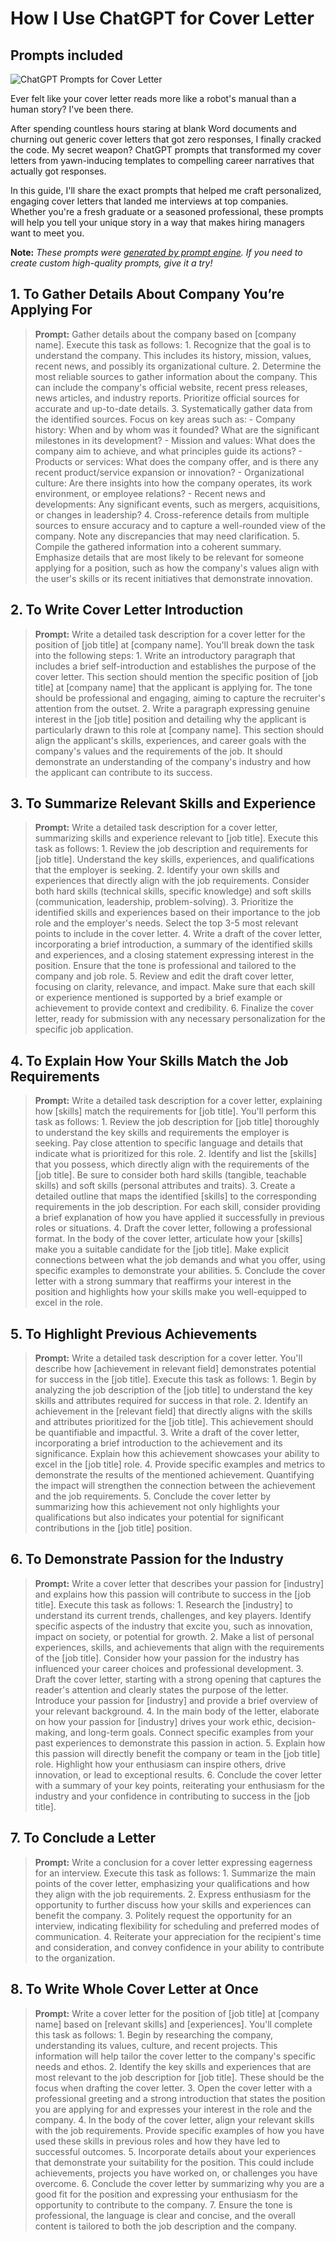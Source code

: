 # How I Use ChatGPT for Cover Letter
## Prompts included

![ChatGPT Prompts for Cover Letter](https://cdn.sanity.io/images/zc1yyogj/production/5ef74d5707e749fea6a8f7990cc8250130c9defd-1200x630.png?w=1200&q=100)

Ever felt like your cover letter reads more like a robot's manual than a human story? I've been there.

After spending countless hours staring at blank Word documents and churning out generic cover letters that got zero responses, I finally cracked the code. My secret weapon? ChatGPT prompts that transformed my cover letters from yawn-inducing templates to compelling career narratives that actually got responses.

In this guide, I'll share the exact prompts that helped me craft personalized, engaging cover letters that landed me interviews at top companies. Whether you're a fresh graduate or a seasoned professional, these prompts will help you tell your unique story in a way that makes hiring managers want to meet you.

**Note:** *These prompts were [generated by prompt engine](https://www.promptengine.cc). If you need to create custom high-quality prompts, give it a try!*

## 1. To Gather Details About Company You’re Applying For

> **Prompt:** Gather details about the company based on [company name]. Execute this task as follows: 1. Recognize that the goal is to understand the company. This includes its history, mission, values, recent news, and possibly its organizational culture. 2. Determine the most reliable sources to gather information about the company. This can include the company's official website, recent press releases, news articles, and industry reports. Prioritize official sources for accurate and up-to-date details. 3. Systematically gather data from the identified sources. Focus on key areas such as: - Company history: When and by whom was it founded? What are the significant milestones in its development? - Mission and values: What does the company aim to achieve, and what principles guide its actions? - Products or services: What does the company offer, and is there any recent product/service expansion or innovation? - Organizational culture: Are there insights into how the company operates, its work environment, or employee relations? - Recent news and developments: Any significant events, such as mergers, acquisitions, or changes in leadership? 4. Cross-reference details from multiple sources to ensure accuracy and to capture a well-rounded view of the company. Note any discrepancies that may need clarification. 5. Compile the gathered information into a coherent summary. Emphasize details that are most likely to be relevant for someone applying for a position, such as how the company's values align with the user's skills or its recent initiatives that demonstrate innovation.

## 2. To Write Cover Letter Introduction

> **Prompt:** Write a detailed task description for a cover letter for the position of [job title] at [company name]. You'll break down the task into the following steps: 1. Write an introductory paragraph that includes a brief self-introduction and establishes the purpose of the cover letter. This section should mention the specific position of [job title] at [company name] that the applicant is applying for. The tone should be professional and engaging, aiming to capture the recruiter's attention from the outset. 2. Write a paragraph expressing genuine interest in the [job title] position and detailing why the applicant is particularly drawn to this role at [company name]. This section should align the applicant's skills, experiences, and career goals with the company's values and the requirements of the job. It should demonstrate an understanding of the company's industry and how the applicant can contribute to its success.

## 3. To Summarize Relevant Skills and Experience

> **Prompt:** Write a detailed task description for a cover letter, summarizing skills and experience relevant to [job title]. Execute this task as follows: 1. Review the job description and requirements for [job title]. Understand the key skills, experiences, and qualifications that the employer is seeking. 2. Identify your own skills and experiences that directly align with the job requirements. Consider both hard skills (technical skills, specific knowledge) and soft skills (communication, leadership, problem-solving). 3. Prioritize the identified skills and experiences based on their importance to the job role and the employer's needs. Select the top 3-5 most relevant points to include in the cover letter. 4. Write a draft of the cover letter, incorporating a brief introduction, a summary of the identified skills and experiences, and a closing statement expressing interest in the position. Ensure that the tone is professional and tailored to the company and job role. 5. Review and edit the draft cover letter, focusing on clarity, relevance, and impact. Make sure that each skill or experience mentioned is supported by a brief example or achievement to provide context and credibility. 6. Finalize the cover letter, ready for submission with any necessary personalization for the specific job application.

## 4. To Explain How Your Skills Match the Job Requirements

> **Prompt:** Write a detailed task description for a cover letter, explaining how [skills] match the requirements for [job title]. You'll perform this task as follows: 1. Review the job description for [job title] thoroughly to understand the key skills and requirements the employer is seeking. Pay close attention to specific language and details that indicate what is prioritized for this role. 2. Identify and list the [skills] that you possess, which directly align with the requirements of the [job title]. Be sure to consider both hard skills (tangible, teachable skills) and soft skills (personal attributes and traits). 3. Create a detailed outline that maps the identified [skills] to the corresponding requirements in the job description. For each skill, consider providing a brief explanation of how you have applied it successfully in previous roles or situations. 4. Draft the cover letter, following a professional format. In the body of the cover letter, articulate how your [skills] make you a suitable candidate for the [job title]. Make explicit connections between what the job demands and what you offer, using specific examples to demonstrate your abilities. 5. Conclude the cover letter with a strong summary that reaffirms your interest in the position and highlights how your skills make you well-equipped to excel in the role.

## 5. To Highlight Previous Achievements

> **Prompt:** Write a detailed task description for a cover letter. You'll describe how [achievement in relevant field] demonstrates potential for success in the [job title]. Execute this task as follows: 1. Begin by analyzing the job description of the [job title] to understand the key skills and attributes required for success in that role. 2. Identify an achievement in the [relevant field] that directly aligns with the skills and attributes prioritized for the [job title]. This achievement should be quantifiable and impactful. 3. Write a draft of the cover letter, incorporating a brief introduction to the achievement and its significance. Explain how this achievement showcases your ability to excel in the [job title] role. 4. Provide specific examples and metrics to demonstrate the results of the mentioned achievement. Quantifying the impact will strengthen the connection between the achievement and the job requirements. 5. Conclude the cover letter by summarizing how this achievement not only highlights your qualifications but also indicates your potential for significant contributions in the [job title] position.

## 6. To Demonstrate Passion for the Industry

> **Prompt:** Write a cover letter that describes your passion for [industry] and explains how this passion will contribute to success in the [job title]. Execute this task as follows: 1. Research the [industry] to understand its current trends, challenges, and key players. Identify specific aspects of the industry that excite you, such as innovation, impact on society, or potential for growth. 2. Make a list of personal experiences, skills, and achievements that align with the requirements of the [job title]. Consider how your passion for the industry has influenced your career choices and professional development. 3. Draft the cover letter, starting with a strong opening that captures the reader's attention and clearly states the purpose of the letter. Introduce your passion for [industry] and provide a brief overview of your relevant background. 4. In the main body of the letter, elaborate on how your passion for [industry] drives your work ethic, decision-making, and long-term goals. Connect specific examples from your past experiences to demonstrate this passion in action. 5. Explain how this passion will directly benefit the company or team in the [job title] role. Highlight how your enthusiasm can inspire others, drive innovation, or lead to exceptional results. 6. Conclude the cover letter with a summary of your key points, reiterating your enthusiasm for the industry and your confidence in contributing to success in the [job title].

## 7. To Conclude a Letter

> **Prompt:** Write a conclusion for a cover letter expressing eagerness for an interview. Execute this task as follows: 1. Summarize the main points of the cover letter, emphasizing your qualifications and how they align with the job requirements. 2. Express enthusiasm for the opportunity to further discuss how your skills and experiences can benefit the company. 3. Politely request the opportunity for an interview, indicating flexibility for scheduling and preferred modes of communication. 4. Reiterate your appreciation for the recipient's time and consideration, and convey confidence in your ability to contribute to the organization.

## 8. To Write Whole Cover Letter at Once

> **Prompt:** Write a cover letter for the position of [job title] at [company name] based on [relevant skills] and [experiences]. You'll complete this task as follows: 1. Begin by researching the company, understanding its values, culture, and recent projects. This information will help tailor the cover letter to the company's specific needs and ethos. 2. Identify the key skills and experiences that are most relevant to the job description for [job title]. These should be the focus when drafting the cover letter. 3. Open the cover letter with a professional greeting and a strong introduction that states the position you are applying for and expresses your interest in the role and the company. 4. In the body of the cover letter, align your relevant skills with the job requirements. Provide specific examples of how you have used these skills in previous roles and how they have led to successful outcomes. 5. Incorporate details about your experiences that demonstrate your suitability for the position. This could include achievements, projects you have worked on, or challenges you have overcome. 6. Conclude the cover letter by summarizing why you are a good fit for the position and expressing your enthusiasm for the opportunity to contribute to the company. 7. Ensure the tone is professional, the language is clear and concise, and the overall content is tailored to both the job description and the company.